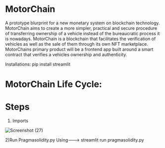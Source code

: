 #                                                                      MotorChain
A prototype blurprint for a new monetary system on blockchain technology. MotorChain aims to create a more simpler, practical and secure procedure of transferring ownership of a vehicle instead of the bureaucratic process it is nowadays.
MotorChain is a blockchain that facilitates the verification of vehicles as well as the sale of them through its own NFT marketplace.
MotorChains primary product will be a frontend app built around a smart contract that verifies a vehicles ownership and authenticity.

Installations:
pip install streamlit

#                                                                 MotorChain Life Cycle:

#     Steps
1) Imports 

![Screenshot (27)](https://user-images.githubusercontent.com/100743287/186556267-f347494a-dd13-48d0-ac98-1292b912d4f0.png)

2)Run Pragmasolidity.py Using--->  streamlit run pragmasolidity.py
